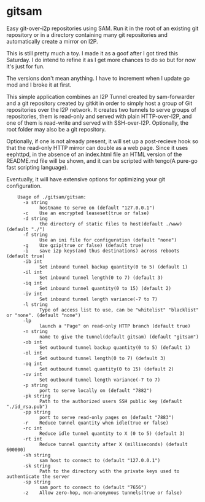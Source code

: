 gitsam
======

Easy git-over-i2p repositories using SAM. Run it in the root of an
existing git repository or in a directory containing many git repositories and
automatically create a mirror on I2P.

This is still pretty much a toy. I made it as a goof after I got tired this
Saturday. I do intend to refine it as I get more chances to do so but for now
it's just for fun.

The versions don't mean anything. I have to increment when I update go mod and I
broke it at first.

This simple application combines an I2P Tunnel created by sam-forwarder and a
git repository created by gitkit in order to simply host a group of Git
repositories over the I2P network. It creates two tunnels to serve groups of
repositories, them is read-only and served with plain HTTP-over-I2P, and one of
them is read-write and served with SSH-over-I2P. Optionally, the root folder
may also be a git repository.

Optionally, if one is not already present, it will set up a post-recieve hook
so that the read-only HTTP mirror can double as a web page. Since it uses
eephttpd, in the absence of an index.html file an HTML version of the README.md
file will be shown, and it can be scripted with tengo(A pure-go fast scripting
language).

Eventually, it will have extensive options for optimizing your git configuration.


        Usage of ./gitsam/gitsam:
          -a string
                hostname to serve on (default "127.0.0.1")
          -c	Use an encrypted leaseset(true or false)
          -d string
                the directory of static files to host(default ./www) (default "./")
          -f string
                Use an ini file for configuration (default "none")
          -g	Uze gzip(true or false) (default true)
          -i	save i2p keys(and thus destinations) across reboots (default true)
          -ib int
                Set inbound tunnel backup quantity(0 to 5) (default 1)
          -il int
                Set inbound tunnel length(0 to 7) (default 3)
          -iq int
                Set inbound tunnel quantity(0 to 15) (default 2)
          -iv int
                Set inbound tunnel length variance(-7 to 7)
          -l string
                Type of access list to use, can be "whitelist" "blacklist" or "none". (default "none")
          -lp
                launch a "Page" on read-only HTTP branch (default true)
          -n string
                name to give the tunnel(default gitsam) (default "gitsam")
          -ob int
                Set outbound tunnel backup quantity(0 to 5) (default 1)
          -ol int
                Set outbound tunnel length(0 to 7) (default 3)
          -oq int
                Set outbound tunnel quantity(0 to 15) (default 2)
          -ov int
                Set outbound tunnel length variance(-7 to 7)
          -p string
                port to serve locally on (default "7882")
          -pk string
                Path to the authorized users SSH public key (default "./id_rsa.pub")
          -pp string
                port to serve read-only pages on (default "7883")
          -r	Reduce tunnel quantity when idle(true or false)
          -rc int
                Reduce idle tunnel quantity to X (0 to 5) (default 3)
          -rt int
                Reduce tunnel quantity after X (milliseconds) (default 600000)
          -sh string
                sam host to connect to (default "127.0.0.1")
          -sk string
                Path to the directory with the private keys used to authenticate the server
          -sp string
                sam port to connect to (default "7656")
          -z	Allow zero-hop, non-anonymous tunnels(true or false)
